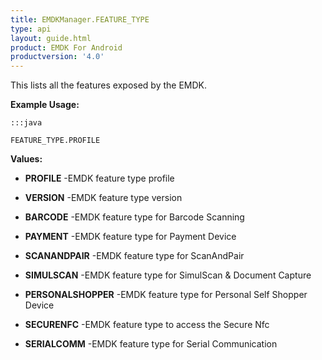 ```yaml
---
title: EMDKManager.FEATURE_TYPE
type: api
layout: guide.html
product: EMDK For Android
productversion: '4.0'
---
```



This lists all the features exposed by the EMDK.
 
 

**Example Usage:**
	
	:::java
	
	FEATURE_TYPE.PROFILE
	


**Values:**

* **PROFILE** -EMDK feature type profile

* **VERSION** -EMDK feature type version

* **BARCODE** -EMDK feature type for Barcode Scanning

* **PAYMENT** -EMDK feature type for Payment Device

* **SCANANDPAIR** -EMDK feature type for ScanAndPair

* **SIMULSCAN** -EMDK feature type for SimulScan & Document Capture

* **PERSONALSHOPPER** -EMDK feature type for Personal Self Shopper Device

* **SECURENFC** -EMDK feature type to access the Secure Nfc

* **SERIALCOMM** -EMDK feature type for Serial Communication









